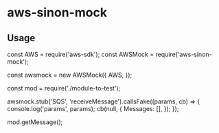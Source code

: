 # aws-sinon-mock

## Usage

const AWS = require('aws-sdk');
const AWSMock = require('aws-sinon-mock');

const awsmock = new AWSMock({
  AWS,
});

const mod = require('./module-to-test');

awsmock.stub('SQS', 'receiveMessage').callsFake((params, cb) => {
  console.log('params', params);
  cb(null, {
    Messages: [],
  });
});

mod.getMessage();
